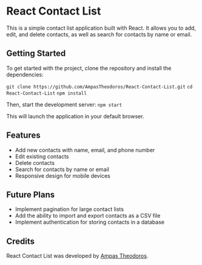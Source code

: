 # React Contact List

This is a simple contact list application built with React. It allows you to add, edit, and delete contacts, as well as search for contacts by name or email.

## Getting Started

To get started with the project, clone the repository and install the dependencies:

`git clone https://github.com/AmpasTheodoros/React-Contact-List.git`
`cd React-Contact-List`
`npm install`

Then, start the development server: `npm start`

This will launch the application in your default browser.

## Features

- Add new contacts with name, email, and phone number
- Edit existing contacts
- Delete contacts
- Search for contacts by name or email
- Responsive design for mobile devices

## Future Plans

- Implement pagination for large contact lists
- Add the ability to import and export contacts as a CSV file
- Implement authentication for storing contacts in a database

## Credits

React Contact List was developed by [Ampas Theodoros](https://github.com/AmpasTheodoros).
